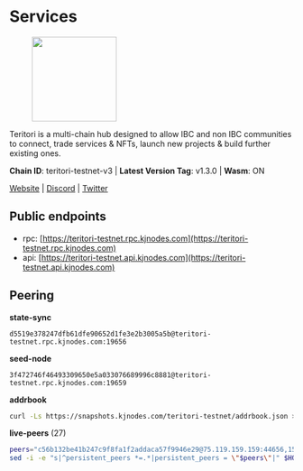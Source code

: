 # Services

<figure><img src="https://raw.githubusercontent.com/kj89/testnet_manuals/main/pingpub/logos/teritori.png" width="150" alt=""><figcaption></figcaption></figure>

Teritori is a multi-chain hub designed to allow IBC and non IBC communities  to connect, trade services & NFTs, launch new projects & build further existing ones.

**Chain ID**: teritori-testnet-v3 | **Latest Version Tag**: v1.3.0 | **Wasm**: ON

[Website](https://teritori.com) | [Discord](https://discord.gg/teritori) | [Twitter](https://twitter.com/TeritoriNetwork)


## Public endpoints

* rpc: [https://teritori-testnet.rpc.kjnodes.com](https://teritori-testnet.rpc.kjnodes.com)
* api: [https://teritori-testnet.api.kjnodes.com](https://teritori-testnet.api.kjnodes.com)

## Peering

**state-sync**

```text
d5519e378247dfb61dfe90652d1fe3e2b3005a5b@teritori-testnet.rpc.kjnodes.com:19656
```

**seed-node**

```text
3f472746f46493309650e5a033076689996c8881@teritori-testnet.rpc.kjnodes.com:19659
```

**addrbook**
```bash
curl -Ls https://snapshots.kjnodes.com/teritori-testnet/addrbook.json > $HOME/.teritorid/config/addrbook.json
```

**live-peers** (27)
```bash
peers="c56b132be41b247c9f8fa1f2addaca57f9946e29@75.119.159.159:44656,15dd94f68c450da2c3b7c60b6364e3dce6f0cbf2@185.193.66.68:26641,6a94690aa76f7ffbfa1ee93c50dddfb571f159b6@5.189.130.43:19656,5ae1012f9b0f4672d8152de903d115dd2f1a3ee3@65.21.170.3:27656,3614bc766d73bebf6b73737b6690af60e7f0683e@65.108.206.118:46656,0d19829b0dd1fc324cfde1f7bc15860c896b7ac1@65.108.121.240:27656,d5519e378247dfb61dfe90652d1fe3e2b3005a5b@65.109.68.190:19656,ac94097daec8a32d4ed3f074f26f214cedfbb541@85.173.112.154:26656,69012ce642095e15f588ddb154327633bb2ecb9c@65.109.39.223:26656,d888e05bac5209df36bdeef3497c00c96367a04f@195.201.231.163:26656,d590ca2f08c6793516c4923c0a62075c57f64b59@135.181.206.223:26656,e1b331c1f3cba509960c65d6c6bc9b49532bcbaa@65.109.85.170:27656,ccc59b8a55f9c6e7a24bd693e2796f781ea3a670@65.108.227.133:27656,ec0c58dbfe67a12ea16951134e29a6566ac05add@185.217.125.98:26656,0e51ebd10636b48b69625677a5154b839ff3f557@65.108.43.116:56107,8ef4ef39a887861744717feacc350403387c4c56@65.109.38.54:21096,303666c503cd27161529692de701f5b2d3a2f043@65.109.23.114:15956,39a4dbd5a4199187bf4f6b30ac03156b3e3d7b29@65.21.139.170:20026,c89ecc57dc30addb7e9032684916725c25b2a6c5@162.55.103.44:26656,3b539b6cff93fb3631d0a600a56ade3c6ca6bea3@51.79.28.170:26656,6bc9f80a5123d62c23aadb7b5d68b740a794b0c6@207.180.194.156:36656,bf100c1b6b44a6e96ab5691f3023cec3c27747fd@144.126.142.78:46656,e1c50c477202e2f37643d044a6cde3c913f42230@65.108.71.92:54256,625b814af9f535b91a92727138838fde0174faff@65.108.124.172:27656,31413c99357d0cfc48a46767ade171db2ea0205e@135.181.138.160:46656,e78cee0e46927e483212e0313a35da6cc9151ed5@65.109.28.219:15956,53f69cd52a4b633179b9e762cf8d51f6696a27f6@51.159.141.148:26656"
sed -i -e "s|^persistent_peers *=.*|persistent_peers = \"$peers\"|" $HOME/.teritorid/config/config.toml
```
